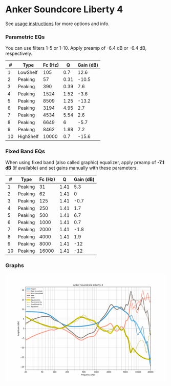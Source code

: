 # Anker Soundcore Liberty 4
See [usage instructions](https://github.com/jaakkopasanen/AutoEq#usage) for more options and info.

### Parametric EQs
You can use filters 1-5 or 1-10. Apply preamp of -6.4 dB or -6.4 dB, respectively.

|   # | Type      |   Fc (Hz) |    Q |   Gain (dB) |
|-----|-----------|-----------|------|-------------|
|   1 | LowShelf  |       105 | 0.7  |        12.6 |
|   2 | Peaking   |        57 | 0.31 |       -10.5 |
|   3 | Peaking   |       390 | 0.39 |         7.6 |
|   4 | Peaking   |      1524 | 1.52 |        -3.6 |
|   5 | Peaking   |      8509 | 1.25 |       -13.2 |
|   6 | Peaking   |      3194 | 4.95 |         2.7 |
|   7 | Peaking   |      4534 | 5.54 |         2.6 |
|   8 | Peaking   |      6649 | 6    |        -5.7 |
|   9 | Peaking   |      8462 | 1.88 |         7.2 |
|  10 | HighShelf |     10000 | 0.7  |       -15.6 |

### Fixed Band EQs
When using fixed band (also called graphic) equalizer, apply preamp of **-7.1 dB** (if available) and set gains manually with these parameters.

|   # | Type    |   Fc (Hz) |    Q |   Gain (dB) |
|-----|---------|-----------|------|-------------|
|   1 | Peaking |        31 | 1.41 |         5.3 |
|   2 | Peaking |        62 | 1.41 |         0   |
|   3 | Peaking |       125 | 1.41 |        -0.7 |
|   4 | Peaking |       250 | 1.41 |         1.7 |
|   5 | Peaking |       500 | 1.41 |         6.7 |
|   6 | Peaking |      1000 | 1.41 |         0.7 |
|   7 | Peaking |      2000 | 1.41 |        -1.8 |
|   8 | Peaking |      4000 | 1.41 |         1.9 |
|   9 | Peaking |      8000 | 1.41 |       -12   |
|  10 | Peaking |     16000 | 1.41 |       -12   |

### Graphs
![](./Anker%20Soundcore%20Liberty%204.png)
